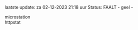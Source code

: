 laatste update: 
za 02-12-2023 21:18   uur 
Status: FAALT - geel - 
<div class="service Y">microstation</div><div class="service G">httpstat</div>